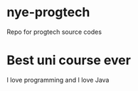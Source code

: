 # nye-progtech
Repo for progtech source codes
# Best uni course ever
I love programming and I love Java

